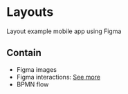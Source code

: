 # Layouts

Layout example mobile app using Figma

## Contain


- Figma images
- Figma interactions: [See more](https://www.figma.com/proto/m3F64HXrM40bQyI2v5EJ4S/Mobile?node-id=1%3A2&scaling=min-zoom)
- BPMN flow
